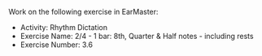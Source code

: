 Work on the following exercise in EarMaster:
- Activity: Rhythm Dictation
- Exercise Name: 2/4 - 1 bar: 8th, Quarter & Half notes - including rests
- Exercise Number: 3.6
